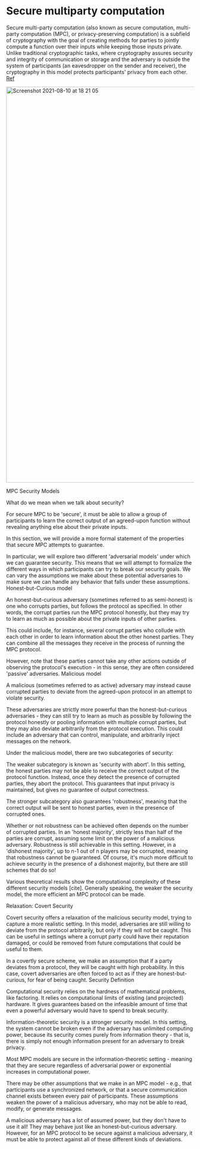 # Secure multiparty computation

Secure multi-party computation (also known as secure computation, multi-party computation (MPC), or privacy-preserving computation) is a subfield of cryptography with the goal of creating methods for parties to jointly compute a function over their inputs while keeping those inputs private. Unlike traditional cryptographic tasks, where cryptography assures security and integrity of communication or storage and the adversary is outside the system of participants (an eavesdropper on the sender and receiver), the cryptography in this model protects participants' privacy from each other.   
[Ref](https://en.wikipedia.org/wiki/Secure_multi-party_computation)


<img width="1060" alt="Screenshot 2021-08-10 at 18 21 05" src="https://user-images.githubusercontent.com/57599753/128896733-c5ff9bd6-49ce-4307-aa33-fd6cce33e176.png">

MPC Security Models

What do we mean when we talk about security?

For secure MPC to be 'secure', it must be able to allow a group of participants to learn the correct output of an agreed-upon function without revealing anything else about their private inputs.

In this section, we will provide a more formal statement of the properties that secure MPC attempts to guarantee.

In particular, we will explore two different 'adversarial models' under which we can guarantee security. This means that we will attempt to formalize the different ways in which participants can try to break our security goals. We can vary the assumptions we make about these potential adversaries to make sure we can handle any behavior that falls under these assumptions.
Honest-but-Curious model

An honest-but-curious adversary (sometimes referred to as semi-honest) is one who corrupts parties, but follows the protocol as specified. In other words, the corrupt parties run the MPC protocol honestly, but they may try to learn as much as possible about the private inputs of other parties.

This could include, for instance, several corrupt parties who collude with each other in order to learn information about the other honest parties. They can combine all the messages they receive in the process of running the MPC protocol.

However, note that these parties cannot take any other actions outside of observing the protocol's execution - in this sense, they are often considered 'passive' adversaries.
Malicious model

A malicious (sometimes referred to as active) adversary may instead cause corrupted parties to deviate from the agreed-upon protocol in an attempt to violate security.

These adversaries are strictly more powerful than the honest-but-curious adversaries - they can still try to learn as much as possible by following the protocol honestly or pooling information with multiple corrupt parties, but they may also deviate arbitrarily from the protocol execution. This could include an adversary that can control, manipulate, and arbitrarily inject messages on the network.

Under the malicious model, there are two subcategories of security:

The weaker subcategory is known as 'security with abort'. In this setting, the honest parties may not be able to receive the correct output of the protocol function. Instead, once they detect the presence of corrupted parties, they abort the protocol. This guarantees that input privacy is maintained, but gives no guarantee of output correctness.

The stronger subcategory also guarantees 'robustness', meaning that the correct output will be sent to honest parties, even in the presence of corrupted ones.

Whether or not robustness can be achieved often depends on the number of corrupted parties. In an 'honest majority', strictly less than half of the parties are corrupt, assuming some limit on the power of a malicious adversary. Robustness is still achievable in this setting. However, in a 'dishonest majority', up to n-1 out of n players may be corrupted, meaning that robustness cannot be guaranteed. Of course, it's much more difficult to achieve security in the presence of a dishonest majority, but there are still schemes that do so!

Various theoretical results show the computational complexity of these different security models [cite]. Generally speaking, the weaker the security model, the more efficient an MPC protocol can be made.

Relaxation: Covert Security

Covert security offers a relaxation of the malicious security model, trying to capture a more realistic setting. In this model, adversaries are still willing to deviate from the protocol arbitrarily, but only if they will not be caught. This can be useful in settings where a corrupt party could have their reputation damaged, or could be removed from future computations that could be useful to them.

In a covertly secure scheme, we make an assumption that if a party deviates from a protocol, they will be caught with high probability. In this case, covert adversaries are often forced to act as if they are honest-but-curious, for fear of being caught.
Security Definition

Computational security relies on the hardness of mathematical problems, like factoring. It relies on computational limits of existing (and projected) hardware. It gives guarantees based on the infeasible amount of time that even a powerful adversary would have to spend to break security.

Information-theoretic security is a stronger security model. In this setting, the system cannot be broken even if the adversary has unlimited computing power, because its security comes purely from information theory - that is, there is simply not enough information present for an adversary to break privacy.

Most MPC models are secure in the information-theoretic setting - meaning that they are secure regardless of adversarial power or exponential increases in computational power.

There may be other assumptions that we make in an MPC model - e.g., that participants use a synchronized network, or that a secure communication channel exists between every pair of participants. These assumptions weaken the power of a malicious adversary, who may not be able to read, modify, or generate messages.


A malicious adversary has a lot of assumed power, but they don't have to use it all! They may behave just like an honest-but-curious adversary. However, for an MPC protocol to be secure against a malicious adversary, it must be able to protect against all of these different kinds of deviations.
